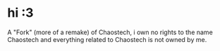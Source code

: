 # hi :3
A "Fork" (more of a remake) of Chaostech, i own no rights to the name Chaostech and everything related to Chaostech is not owned by me.
